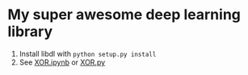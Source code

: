 # My super awesome deep learning library

1. Install libdl with  `python setup.py install` 
2. See [XOR.ipynb](XOR.ipynb) or [XOR.py](XOR.py)